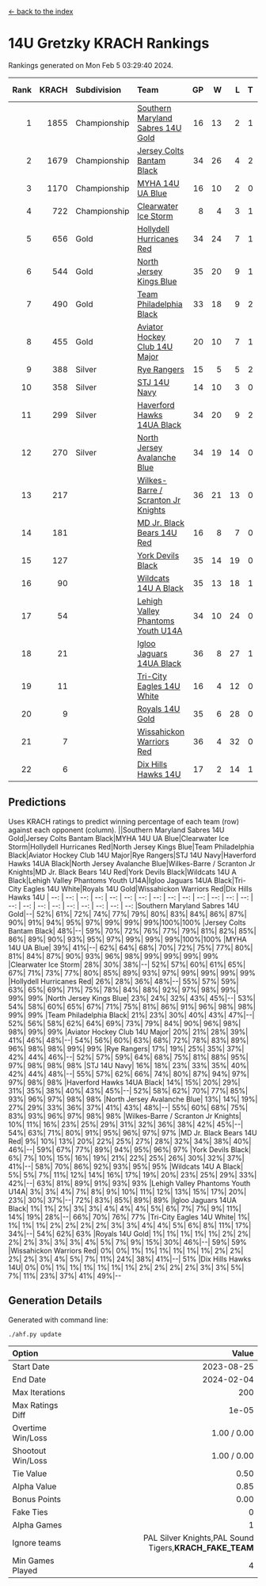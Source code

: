 [<- back to the index](readme.md)
# 14U Gretzky KRACH Rankings
Rankings generated on Mon Feb  5 03:29:40 2024.

Rank|KRACH|Subdivision|Team|GP|W|L|T|OTW|OTL|SoS|Exp Wins|Win Diff
---:|---:|:---|:---|---:|---:|---:|---:|---:|---:|---:|---:|---:
1|1855|Championship|[Southern Maryland Sabres 14U Gold](https://gamesheetstats.com/seasons/3659/teams/140588/schedule)|16|13|2|1|0|0|394|14.3|-0.0
2|1679|Championship|[Jersey Colts Bantam Black](https://gamesheetstats.com/seasons/3659/teams/140580/schedule)|34|26|4|2|2|0|341|29.8|-0.0
3|1170|Championship|[MYHA 14U UA Blue](https://gamesheetstats.com/seasons/3659/teams/140583/schedule)|16|10|2|0|2|2|450|12.8|-0.0
4|722|Championship|[Clearwater Ice Storm](https://gamesheetstats.com/seasons/3659/teams/142500/schedule)|8|4|3|1|0|0|736|5.3|-0.0
5|656|Gold|[Hollydell Hurricanes Red](https://gamesheetstats.com/seasons/3659/teams/140578/schedule)|34|24|7|1|1|1|341|26.3|-0.0
6|544|Gold|[North Jersey Kings Blue](https://gamesheetstats.com/seasons/3659/teams/140585/schedule)|35|20|9|1|3|2|431|24.3|-0.0
7|490|Gold|[Team Philadelphia Black](https://gamesheetstats.com/seasons/3659/teams/140590/schedule)|33|18|9|2|2|2|485|21.8|-0.0
8|455|Gold|[Aviator Hockey Club 14U Major](https://gamesheetstats.com/seasons/3659/teams/140575/schedule)|20|10|7|1|1|1|630|12.3|-0.0
9|388|Silver|[Rye Rangers](https://gamesheetstats.com/seasons/3659/teams/140587/schedule)|15|5|5|2|2|1|558|8.8|-0.0
10|358|Silver|[STJ 14U Navy](https://gamesheetstats.com/seasons/3659/teams/140589/schedule)|14|10|3|0|0|1|283|10.9|0.0
11|299|Silver|[Haverford Hawks 14UA Black](https://gamesheetstats.com/seasons/3659/teams/140577/schedule)|34|20|9|2|0|3|373|21.9|0.0
12|270|Silver|[North Jersey Avalanche Blue](https://gamesheetstats.com/seasons/3659/teams/140584/schedule)|34|19|14|0|0|1|442|19.9|0.0
13|217||[Wilkes-Barre / Scranton Jr Knights](https://gamesheetstats.com/seasons/3659/teams/140593/schedule)|36|21|13|0|2|0|230|23.9|0.0
14|181||[MD Jr. Black Bears 14U Red](https://gamesheetstats.com/seasons/3659/teams/140581/schedule)|16|8|7|0|0|1|283|8.9|0.0
15|127||[York Devils Black](https://gamesheetstats.com/seasons/3659/teams/140595/schedule)|35|14|19|0|2|0|387|16.9|0.0
16|90||[Wildcats 14U A Black](https://gamesheetstats.com/seasons/3659/teams/140592/schedule)|35|13|18|1|1|2|405|15.4|0.0
17|54||[Lehigh Valley Phantoms Youth U14A](https://gamesheetstats.com/seasons/3659/teams/140582/schedule)|34|10|24|0|0|0|429|10.9|0.0
18|21||[Igloo Jaguars 14UA Black](https://gamesheetstats.com/seasons/3659/teams/140579/schedule)|36|8|27|1|0|0|407|9.4|0.0
19|11||[Tri-City Eagles 14U White](https://gamesheetstats.com/seasons/3659/teams/140591/schedule)|16|4|12|0|0|0|170|4.9|0.0
20|9||[Royals 14U Gold](https://gamesheetstats.com/seasons/3659/teams/140586/schedule)|35|6|28|0|0|1|172|6.9|0.0
21|7||[Wissahickon Warriors Red](https://gamesheetstats.com/seasons/3659/teams/140594/schedule)|36|4|32|0|0|0|322|4.9|0.0
22|6||[Dix Hills Hawks 14U](https://gamesheetstats.com/seasons/3659/teams/140576/schedule)|17|2|14|1|0|0|279|3.4|0.0

## Predictions
Uses KRACH ratings to predict winning percentage of each team (row) against each opponent (column).
||Southern Maryland Sabres 14U Gold|Jersey Colts Bantam Black|MYHA 14U UA Blue|Clearwater Ice Storm|Hollydell Hurricanes Red|North Jersey Kings Blue|Team Philadelphia Black|Aviator Hockey Club 14U Major|Rye Rangers|STJ 14U Navy|Haverford Hawks 14UA Black|North Jersey Avalanche Blue|Wilkes-Barre / Scranton Jr Knights|MD Jr. Black Bears 14U Red|York Devils Black|Wildcats 14U A Black|Lehigh Valley Phantoms Youth U14A|Igloo Jaguars 14UA Black|Tri-City Eagles 14U White|Royals 14U Gold|Wissahickon Warriors Red|Dix Hills Hawks 14U
| --: | --: | --: | --: | --: | --: | --: | --: | --: | --: | --: | --: | --: | --: | --: | --: | --: | --: | --: | --: | --: | --: | --: 
|Southern Maryland Sabres 14U Gold|--| 52%| 61%| 72%| 74%| 77%| 79%| 80%| 83%| 84%| 86%| 87%| 90%| 91%| 94%| 95%| 97%| 99%| 99%| 99%|100%|100%
|Jersey Colts Bantam Black| 48%|--| 59%| 70%| 72%| 76%| 77%| 79%| 81%| 82%| 85%| 86%| 89%| 90%| 93%| 95%| 97%| 99%| 99%| 99%|100%|100%
|MYHA 14U UA Blue| 39%| 41%|--| 62%| 64%| 68%| 70%| 72%| 75%| 77%| 80%| 81%| 84%| 87%| 90%| 93%| 96%| 98%| 99%| 99%| 99%| 99%
|Clearwater Ice Storm| 28%| 30%| 38%|--| 52%| 57%| 60%| 61%| 65%| 67%| 71%| 73%| 77%| 80%| 85%| 89%| 93%| 97%| 99%| 99%| 99%| 99%
|Hollydell Hurricanes Red| 26%| 28%| 36%| 48%|--| 55%| 57%| 59%| 63%| 65%| 69%| 71%| 75%| 78%| 84%| 88%| 92%| 97%| 98%| 99%| 99%| 99%
|North Jersey Kings Blue| 23%| 24%| 32%| 43%| 45%|--| 53%| 54%| 58%| 60%| 65%| 67%| 71%| 75%| 81%| 86%| 91%| 96%| 98%| 98%| 99%| 99%
|Team Philadelphia Black| 21%| 23%| 30%| 40%| 43%| 47%|--| 52%| 56%| 58%| 62%| 64%| 69%| 73%| 79%| 84%| 90%| 96%| 98%| 98%| 99%| 99%
|Aviator Hockey Club 14U Major| 20%| 21%| 28%| 39%| 41%| 46%| 48%|--| 54%| 56%| 60%| 63%| 68%| 72%| 78%| 83%| 89%| 96%| 98%| 98%| 99%| 99%
|Rye Rangers| 17%| 19%| 25%| 35%| 37%| 42%| 44%| 46%|--| 52%| 57%| 59%| 64%| 68%| 75%| 81%| 88%| 95%| 97%| 98%| 98%| 98%
|STJ 14U Navy| 16%| 18%| 23%| 33%| 35%| 40%| 42%| 44%| 48%|--| 55%| 57%| 62%| 66%| 74%| 80%| 87%| 94%| 97%| 97%| 98%| 98%
|Haverford Hawks 14UA Black| 14%| 15%| 20%| 29%| 31%| 35%| 38%| 40%| 43%| 45%|--| 52%| 58%| 62%| 70%| 77%| 85%| 93%| 96%| 97%| 98%| 98%
|North Jersey Avalanche Blue| 13%| 14%| 19%| 27%| 29%| 33%| 36%| 37%| 41%| 43%| 48%|--| 55%| 60%| 68%| 75%| 83%| 93%| 96%| 97%| 98%| 98%
|Wilkes-Barre / Scranton Jr Knights| 10%| 11%| 16%| 23%| 25%| 29%| 31%| 32%| 36%| 38%| 42%| 45%|--| 54%| 63%| 71%| 80%| 91%| 95%| 96%| 97%| 97%
|MD Jr. Black Bears 14U Red|  9%| 10%| 13%| 20%| 22%| 25%| 27%| 28%| 32%| 34%| 38%| 40%| 46%|--| 59%| 67%| 77%| 89%| 94%| 95%| 96%| 97%
|York Devils Black|  6%|  7%| 10%| 15%| 16%| 19%| 21%| 22%| 25%| 26%| 30%| 32%| 37%| 41%|--| 58%| 70%| 86%| 92%| 93%| 95%| 95%
|Wildcats 14U A Black|  5%|  5%|  7%| 11%| 12%| 14%| 16%| 17%| 19%| 20%| 23%| 25%| 29%| 33%| 42%|--| 63%| 81%| 89%| 91%| 93%| 93%
|Lehigh Valley Phantoms Youth U14A|  3%|  3%|  4%|  7%|  8%|  9%| 10%| 11%| 12%| 13%| 15%| 17%| 20%| 23%| 30%| 37%|--| 72%| 83%| 85%| 89%| 89%
|Igloo Jaguars 14UA Black|  1%|  1%|  2%|  3%|  3%|  4%|  4%|  4%|  5%|  6%|  7%|  7%|  9%| 11%| 14%| 19%| 28%|--| 66%| 70%| 76%| 77%
|Tri-City Eagles 14U White|  1%|  1%|  1%|  1%|  2%|  2%|  2%|  2%|  3%|  3%|  4%|  4%|  5%|  6%|  8%| 11%| 17%| 34%|--| 54%| 62%| 63%
|Royals 14U Gold|  1%|  1%|  1%|  1%|  1%|  2%|  2%|  2%|  2%|  3%|  3%|  3%|  4%|  5%|  7%|  9%| 15%| 30%| 46%|--| 59%| 59%
|Wissahickon Warriors Red|  0%|  0%|  1%|  1%|  1%|  1%|  1%|  1%|  2%|  2%|  2%|  2%|  3%|  4%|  5%|  7%| 11%| 24%| 38%| 41%|--| 51%
|Dix Hills Hawks 14U|  0%|  0%|  1%|  1%|  1%|  1%|  1%|  1%|  2%|  2%|  2%|  2%|  3%|  3%|  5%|  7%| 11%| 23%| 37%| 41%| 49%|--

## Generation Details

Generated with command line:
```
./ahf.py update
```

| Option | Value |
| :----- | ----: |
| Start Date | 2023-08-25 |
| End Date | 2024-02-04 |
| Max Iterations | 200 |
| Max Ratings Diff | 1e-05 |
| Overtime Win/Loss | 1.00 / 0.00 |
| Shootout Win/Loss | 1.00 / 0.00 |
| Tie Value | 0.50 |
| Alpha Value | 0.85 |
| Bonus Points | 0.00 |
| Fake Ties | 0 |
| Alpha Games | 1 |
| Ignore teams | PAL Silver Knights,PAL Sound Tigers,__KRACH_FAKE_TEAM__ |
| Min Games Played | 4 |

